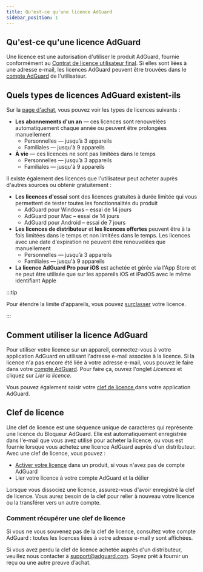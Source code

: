 ```yaml
---
title: Qu'est-ce qu'une licence AdGuard
sidebar_position: 1
---
```


## Qu'est-ce qu'une licence AdGuard

Une licence est une autorisation d'utiliser le produit AdGuard, fournie conformément au [Contrat de licence utilisateur final](https://adguard.com/eula.html). Si elles sont liées à une adresse e-mail, les licences AdGuard peuvent être trouvées dans le [compte AdGuard](https://my.adguard.com/) de l'utilisateur.

## Quels types de licences AdGuard existent-ils

Sur la [page d'achat](https://adguard.com/license.html), vous pouvez voir les types de licences suivants :

- **Les abonnements d'un an** — ces licences sont renouvelées automatiquement chaque année ou peuvent être prolongées manuellement
    - Personnelles — jusqu’à 3 appareils
    - Familiales — jusqu'à 9 appareils
- **À vie** — ces licences ne sont pas limitées dans le temps
    - Personnelles — jusqu’à 3 appareils
    - Familiales — jusqu'à 9 appareils

Il existe également des licences que l'utilisateur peut acheter auprès d'autres sources ou obtenir gratuitement :

- **Les licences d'essai** sont des licences gratuites à durée limitée qui vous permettent de tester toutes les fonctionnalités du produit
    - AdGuard pour Windows – essai de 14 jours
    - AdGuard pour Mac – essai de 14 jours
    - AdGuard pour Android – essai de 7 jours
- **Les licences de distributeur** et **les licences offertes** peuvent être à la fois limitées dans le temps et non limitées dans le temps. Les licences avec une date d'expiration ne peuvent être renouvelées que manuellement
    - Personnelles — jusqu’à 3 appareils
    - Familiales — jusqu'à 9 appareils
- **La licence AdGuard Pro pour iOS** est achetée et gérée via l'App Store et ne peut être utilisée que sur les appareils iOS et iPadOS avec le même identifiant Apple

:::tip

Pour étendre la limite d'appareils, vous pouvez [surclasser](../payment-options/#upgrade) votre licence.

:::

## Comment utiliser la licence AdGuard

Pour utiliser votre licence sur un appareil, connectez-vous à votre application AdGuard en utilisant l'adresse e-mail associée à la licence. Si la licence n'a pas encore été liée à votre adresse e-mail, vous pouvez le faire dans votre [compte AdGuard](https://my.adguard.com/). Pour faire ça, ouvrez l'onglet *Licences* et cliquez sur *Lier la licence*.

Vous pouvez également saisir votre [clef de licence ](#license-key) dans votre application AdGuard.

## Clef de licence

Une clef de licence est une séquence unique de caractères qui représente une licence du Bloqueur AdGuard. Elle est automatiquement enregistrée dans l'e-mail que vous avez utilisé pour acheter la licence, ou vous est fournie lorsque vous achetez une licence AdGuard auprès d'un distributeur. Avec une clef de licence, vous pouvez :

- [Activer votre licence](../activation) dans un produit, si vous n'avez pas de compte AdGuard
- Lier votre licence à votre compte AdGuard et la délier

Lorsque vous dissociez une licence, assurez-vous d'avoir enregistré la clef de licence. Vous aurez besoin de la clef pour relier à nouveau votre licence ou la transférer vers un autre compte.

### Comment récupérer une clef de licence

Si vous ne vous souvenez pas de la clef de licence, consultez votre compte AdGuard : toutes les licences liées à votre adresse e-mail y sont affichées.

Si vous avez perdu la clef de licence achetée auprès d'un distributeur, veuillez nous contacter à support@adguard.com. Soyez prêt à fournir un reçu ou une autre preuve d’achat.
